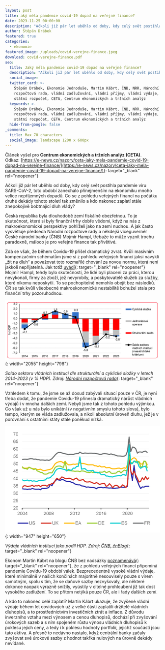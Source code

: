 ```yaml
---
layout: post
title: aký měla pandemie covid-19 dopad na veřejné finance?
date: 2023-11-25 00:00:00
description: "Ačkoli již pár let uběhlo od doby, kdy celý svět postihla pandemie viru SARS-CoV-2, toto období zanechalo přinejmenším na ekonomiku mnoho velice nepříjemných dopadů. Co se z\_pohledu veřejných financí na počátku druhé dekády tohoto století tak změnilo a kdo nakonec zaplatí stále znepokojivě bobtnající dluh vlády?"
author: Štěpán Drábek
featured: true
categories:
  - ekonomie
featured_image: /uploads/covid-verejne-finance.jpeg
download: covid-verejne-finance.pdf
seo:
  title: Jaký měla pandemie covid-19 dopad na veřejné finance?
  description: "Ačkoli již pár let uběhlo od doby, kdy celý svět postihla pandemie viru SARS-CoV-2, toto období zanechalo přinejmenším na ekonomiku mnoho velice nepříjemných dopadů. Co se z\_pohledu veřejných financí na počátku druhé dekády tohoto století tak změnilo a kdo nakonec zaplatí stále znepokojivě bobtnající dluh vlády?"
  social_image:
  twitter_card: >-
    Štěpán Drábek, Ekonomie Jednoduše, Martin Kábrt, ČNB, NRR, Národní
    rozpočtová rada, vládní zadlužování, vládní příjmy, vládní výdaje, deficit,
    státní rozpočet, CETA, Centrum ekonomických a tržních analýz
  keywords: >-
    Štěpán Drábek, Ekonomie Jednoduše, Martin Kábrt, ČNB, NRR, Národní
    rozpočtová rada, vládní zadlužování, vládní příjmy, vládní výdaje, deficit,
    státní rozpočet, CETA, Centrum ekonomických a tržních analýz
  hide-from-google: false
_comments:
  title: Max 70 characters
  social_image: landscape 1200 x 600px
---
```

Článek vyšel pro&nbsp;**Centrum ekonomických a tržních analýz (CETA)**. Odkaz:&nbsp;[https://e-news.cz/nazory/ceta-jaky-mela-pandemie-covid-19-dopad-na-verejne-finance/](https://e-news.cz/nazory/ceta-jaky-mela-pandemie-covid-19-dopad-na-verejne-finance/){: target="_blank" rel="noopener"}



Ačkoli již pár let uběhlo od doby, kdy celý svět postihla pandemie viru SARS-CoV-2, toto období zanechalo přinejmenším na ekonomiku mnoho velice nepříjemných dopadů. Co se z pohledu veřejných financí na počátku druhé dekády tohoto století tak změnilo a kdo nakonec zaplatí stále znepokojivě bobtnající dluh vlády?



Česká republika byla dlouhodobě zemí fiskálně obezřetnou. To je skutečnost, které si byly finanční trhy dobře vědomi, když na nás z makroekonomické perspektivy pohlíželi jako na zemi nudnou. A jak často vysvětluje předseda Národní rozpočtové rady a někdejší viceguvernér České národní banky (ČNB) Mojmír Hampl, třebaže to může vyznít trochu paradoxně, máloco je pro veřejné finance tak přívětivé.



Zdá se však, že během Covidu-19 přišel dramatický zvrat. Kvůli masivním kompenzačním schématům jsme si z pohledu veřejných financí jaksi navykli „žít na dluh“ a považovat toto rozmařilé chování za novou normu, která není jakkoli nepřijatelná. Jak totiž [uvádí](https://www.mojmirhampl.cz/detail-335/how-covid-19-changed-the-czech-approach-to-public-finance){: target="_blank" rel="noopener"} Mojmír Hampl, tehdy bylo skutečností, že lidé byli placeni za práci, kterou nevykonali, firmy za zboží, jež nevyrobily, a poskytovatelé služeb za služby, které nikomu neposkytli. To se pochopitelně nemohlo obejít bez následků. ČR se tak kvůli všeobecné makroekonomické nestabilitě bohužel stala pro finanční trhy pozoruhodnou.



![](/uploads/saldo-a-jeho-slozky-nrr.png){: width="2055" height="798"}



*Saldo sektoru vládních institucí dle strukturální a cyklické složky v letech 2014–2023 (v % HDP). Zdroj:* [*Národní rozpočtová rada*](https://www.rozpoctovarada.cz/publikace/pruvodce-svetem-deficitu-verejnych-rozpoctu/){: target="_blank" rel="noopener"}



Vzhledem k tomu, že jsme se až dosud zabývali situací pouze v ČR, je nyní třeba dodat, že pandemie Covidu-19 přinesla dramatický nárůst vládních výdajů i v mnoha dalších zemí. Nebyli jsme tak z tohoto pohledu výjimkou. Co však už u nás bylo unikátní (v negativním smyslu tohoto slova), bylo tempo, kterým se vláda zadlužovala, a nikoli absolutní úroveň dluhu, jež je v porovnání s ostatními státy stále poněkud nízká.



![](/uploads/vydaje-vlady-vuci-hdp.png){: width="947" height="650"}



*Výdaje vládních institucí jako podíl HDP. Zdroj:* [*ČNB, čnBlog*](https://www.cnb.cz/cs/o_cnb/cnblog/Kdo-zaplati-covidove-zadluzeni/){: target="_blank" rel="noopener"}



Ekonom Martin Kábrt na blogu ČNB bez nadsázky [poznamenává](https://www.cnb.cz/cs/o_cnb/cnblog/Kdo-zaplati-covidove-zadluzeni/){: target="_blank" rel="noopener"}, že z pohledu veřejných financí připomíná pandemie Covidu-19 období válek. Bezprecedentně vysoké vládní výdaje, které minimálně v našich končinách majoritně nesouvisely pouze s virem samotným, spolu s tím, že se daňové sazby nezvyšovaly, ale některé dokonce naopak výrazně snížily, vyústily v citelné prohloubení již tak dost vysokého zadlužení. To se přitom netýká pouze ČR, ale i řady dalších zemí.



A kdo to nakonec celé zaplatí? Martin Kábrt ukazuje, že zvýšené vládní výdaje během let covidových už z velké části zaplatili držitelé vládních dluhopisů, a to prostřednictvím investičních ztrát a inflace. Z důvodu inverzního vztahu mezi výnosem a cenou dluhopisů, dochází při zvyšování úrokových sazeb a s ním spojeném růstu výnosu vládních dluhopisů k poklesu jejich ceny, a tedy i k poklesu hodnoty portfolií, jejichž součástí jsou tato aktiva. A přesně to nedávno nastalo, když centrální banky začaly zvyšovat své úrokové sazby z hodnot takřka nulových na úrovně dekády nevídané.
